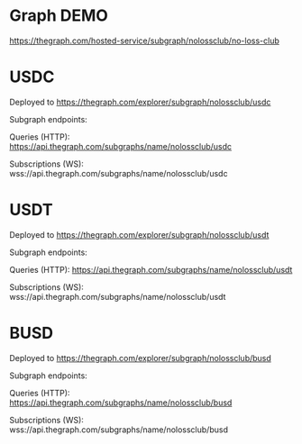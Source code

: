 # Graph  DEMO 

https://thegraph.com/hosted-service/subgraph/nolossclub/no-loss-club


# USDC

Deployed to https://thegraph.com/explorer/subgraph/nolossclub/usdc

Subgraph endpoints:

Queries (HTTP):     https://api.thegraph.com/subgraphs/name/nolossclub/usdc

Subscriptions (WS): wss://api.thegraph.com/subgraphs/name/nolossclub/usdc


# USDT


Deployed to https://thegraph.com/explorer/subgraph/nolossclub/usdt

Subgraph endpoints:

Queries (HTTP):     https://api.thegraph.com/subgraphs/name/nolossclub/usdt

Subscriptions (WS): wss://api.thegraph.com/subgraphs/name/nolossclub/usdt

# BUSD


Deployed to https://thegraph.com/explorer/subgraph/nolossclub/busd

Subgraph endpoints:

Queries (HTTP):     https://api.thegraph.com/subgraphs/name/nolossclub/busd

Subscriptions (WS): wss://api.thegraph.com/subgraphs/name/nolossclub/busd
